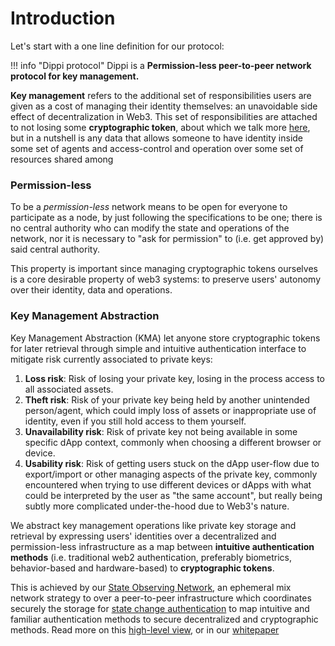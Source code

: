 # Introduction


Let's start with a one line definition for our protocol:

!!! info "Dippi protocol"
    Dippi is a **Permission-less peer-to-peer network protocol for key management.**

**Key management** refers to the additional set of responsibilities users are given as a cost of managing their identity themselves: an unavoidable side effect of decentralization in Web3. This set of responsibilities are attached to not losing some **cryptographic token**, about which we talk more [here](overview.md#cryptographic-token), but in a nutshell is any data that allows someone to have identity inside some set of agents and access-control and operation over some set of resources shared among 


### **Permission-less**
To be a _permission-less_ network means to be open for everyone to participate as a node, by just following the specifications to be one; there is no central authority who can modify the state and operations of the network, nor it is necessary to "ask for permission" to (i.e. get approved by) said central authority.

This property is important since managing cryptographic tokens ourselves is a core desirable property of web3 systems: to preserve users' autonomy over their identity, data and operations.

### **Key Management Abstraction**
Key Management Abstraction (KMA) let anyone store cryptographic tokens for later retrieval through simple and intuitive authentication interface to mitigate risk currently associated to private keys:

1. **Loss risk**: Risk of losing your private key, losing in the process access to all associated assets.
2. **Theft risk**: Risk of your private key being held by another unintended person/agent, which could imply loss of assets or inappropriate use of identity, even if you still hold access to them yourself.
3. **Unavailability risk**: Risk of private key not being available in some specific dApp context, commonly when choosing a different browser or device.
4. **Usability risk**: Risk of getting users stuck on the dApp user-flow due to export/import or other managing aspects of the private key, commonly encountered when trying to use different devices or dApps with what could be interpreted by the user as "the same account", but really being subtly more complicated under-the-hood due to Web3's nature.

We abstract key management operations like private key storage and retrieval by expressing users' identities over a decentralized and permission-less infrastructure as a map between **intuitive authentication methods** (i.e. traditional web2 authentication, preferably biometrics, behavior-based and hardware-based) to **cryptographic tokens**.

This is achieved by our [State Observing Network](state_observing_network#state-observing-network), an ephemeral mix network strategy to over a peer-to-peer infrastructure which coordinates securely the storage for [state change authentication](overview#state-change-authentication-scheme) to map intuitive and familiar authentication methods to secure decentralized and cryptographic methods. Read more on this [high-level view](state_observing_network#state-observing-network), or in our [whitepaper](https://docsend.com/view/dbk48wukd3ivd3ad)

